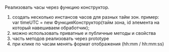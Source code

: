 Реализовать часы через функцию конструктор.
1. создать несколько инстансов часов для разных тайм зон.
    пример: var timeUTC = new ФункцияКонструктор(тайм зона, id элемента на который навешиваем обработчик);
2. можно использовать приватные и публичные методы и свойства
3. часть методов реализовать через prototype
4. при клике по часам менять формат отображения (hh:mm / hh:mm:ss)